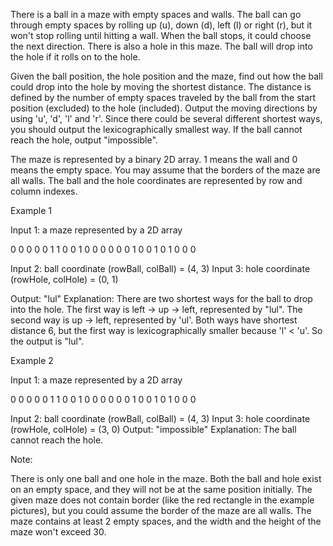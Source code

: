 There is a ball in a maze with empty spaces and walls. The ball can go through empty spaces by rolling up (u), down (d), left (l) or right (r), but it won't stop rolling until hitting a wall. When the ball stops, it could choose the next direction. There is also a hole in this maze. The ball will drop into the hole if it rolls on to the hole.

 Given the ball position, the hole position and the maze, find out how the ball could drop into the hole by moving the shortest distance. The distance is defined by the number of empty spaces traveled by the ball from the start position (excluded) to the hole (included). Output the moving directions by using 'u', 'd', 'l' and 'r'. Since there could be several different shortest ways, you should output the lexicographically smallest way. If the ball cannot reach the hole, output "impossible".

The maze is represented by a binary 2D array. 1 means the wall and 0 means the empty space. You may assume that the borders of the maze are all walls. The ball and the hole coordinates are represented by row and column indexes.


Example 1

Input 1: a maze represented by a 2D array

0 0 0 0 0
1 1 0 0 1
0 0 0 0 0
0 1 0 0 1
0 1 0 0 0

Input 2: ball coordinate (rowBall, colBall) = (4, 3)
Input 3: hole coordinate (rowHole, colHole) = (0, 1)

Output: "lul"
Explanation: There are two shortest ways for the ball to drop into the hole.
The first way is left -> up -> left, represented by "lul".
The second way is up -> left, represented by 'ul'.
Both ways have shortest distance 6, but the first way is lexicographically smaller because 'l' < 'u'. So the output is "lul".





Example 2

Input 1: a maze represented by a 2D array

0 0 0 0 0
1 1 0 0 1
0 0 0 0 0
0 1 0 0 1
0 1 0 0 0

Input 2: ball coordinate (rowBall, colBall) = (4, 3)
Input 3: hole coordinate (rowHole, colHole) = (3, 0)
Output: "impossible"
Explanation: The ball cannot reach the hole.




Note:

There is only one ball and one hole in the maze.
Both the ball and hole exist on an empty space, and they will not be at the same position initially.
The given maze does not contain border (like the red rectangle in the example pictures), but you could assume the border of the maze are all walls.
The maze contains at least 2 empty spaces, and the width and the height of the maze won't exceed 30.

